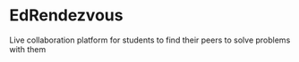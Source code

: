 # EdRendezvous
Live collaboration platform for students to find their peers to solve problems with them
